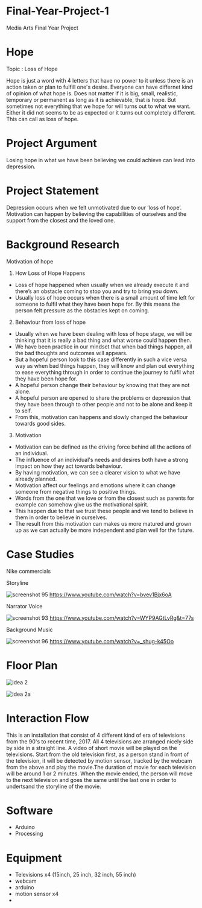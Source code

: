 # Final-Year-Project-1
Media Arts Final Year Project
# Hope
Topic : Loss of Hope

Hope is just a word with 4 letters that have no power to it unless there is an action taken or plan to fulfill one's desire. Everyone can have differnet kind of opinion of what hope is. Does not matter if it is big, small, realistic, temporary or permanent as long as it is achievable, that is hope. But sometimes not everything that we hope for will turns out to what we want. Either it did not seems to be as expected or it turns out completely different. This can call as loss of hope.
# Project Argument
Losing hope in what we have been believing we could achieve can lead into depression.
# Project Statement
Depression occurs when we felt unmotivated due to our ‘loss of hope’. Motivation can happen by believing the capabilities of ourselves and the support from the closest and the loved one.
# Background Research
Motivation of hope
1. How Loss of Hope Happens
- Loss of hope happened when usually when we already execute it and there’s an obstacle coming to stop you and try to bring you down. 
- Usually loss of hope occurs when there is a small amount of time left for someone to fulfil what they have been hope for. By this means the person felt pressure as the obstacles kept on coming. 
2. Behaviour from loss of hope
- Usually when we have been dealing with loss of hope stage, we will be thinking that it is really a bad thing and what worse could happen then.
- We have been practice in our mindset that when bad things happen, all the bad thoughts and outcomes will appears.
- But a hopeful person look to this case differently in such a vice versa way as when bad things happen, they will know and plan out everything to ease everything through in order to continue the journey to fulfil what they have been hope for.
- A hopeful person change their behaviour by knowing that they are not alone.
- A hopeful person are opened to share the problems or depression that they have been through to other people and not to be alone and keep it to self.
- From this, motivation can happens and slowly changed the behaviour towards good sides.
3. Motivation
- Motivation can be defined as the driving force behind all the actions of an individual.
- The influence of an individual's needs and desires both have a strong impact on how they act towards behaviour.
- By having motivation, we can see a clearer vision to what we have already planned.
- Motivation affect our feelings and emotions where it can change someone from negative things to positive things.
- Words from the one that we love or from the closest such as parents for example can somehow give us the motivational spirit.
- This happen due to that we trust these people and we tend to believe in them in order to believe in ourselves.
- The result from this motivation can makes us more matured and grown up as we can actually be more independent and plan well for the future.
# Case Studies
Nike commercials

Storyline

![screenshot 95](https://user-images.githubusercontent.com/34508920/35924388-e60020b4-0c5d-11e8-8831-218d91b27473.png)
https://www.youtube.com/watch?v=bvev1Bjx6oA

Narrator Voice

![screenshot 93](https://user-images.githubusercontent.com/34508920/35924676-a53999d8-0c5e-11e8-9044-024025516d60.png)
https://www.youtube.com/watch?v=WYP9AGtLvRg&t=77s

Background Music

![screenshot 96](https://user-images.githubusercontent.com/34508920/35924702-b844c200-0c5e-11e8-8642-02a16aaea27c.png)
https://www.youtube.com/watch?v=_shug-k45Oo

# Floor Plan

![idea 2](https://user-images.githubusercontent.com/34508920/35924872-3a5d2c32-0c5f-11e8-94c6-98f136047244.jpg)

![idea 2a](https://user-images.githubusercontent.com/34508920/35924879-3ff12d6a-0c5f-11e8-9c7b-ae2c9f881f4d.jpg)

# Interaction Flow

This is an installation that consist of 4 different kind of era of televisions from the 90's to recent time, 2017. All 4 televisions are arranged nicely side by side in a straight line. A video of short movie will be played on the televisions. Start from the old television first, as a person stand in front of the television, it will be detected by motion sensor, tracked by the webcam from the above and play the movie.The duration of movie for each television will be around 1 or 2 minutes. When the movie ended, the person will move to the next television and goes the same until the last one in order to undertsand the storyline of the movie.

# Software
- Arduino
- Processing

# Equipment
- Televisions x4 (15inch, 25 inch, 32 inch, 55 inch)
- webcam
- arduino
- motion sensor x4
- 
